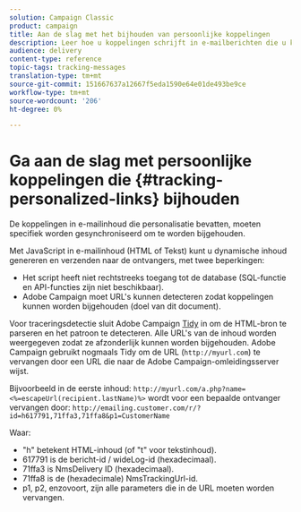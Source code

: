 ```yaml
---
solution: Campaign Classic
product: campaign
title: Aan de slag met het bijhouden van persoonlijke koppelingen
description: Leer hoe u koppelingen schrijft in e-mailberichten die u kunt aanpassen en het bijhouden van koppelingen ondersteunt in Campaign Classic.
audience: delivery
content-type: reference
topic-tags: tracking-messages
translation-type: tm+mt
source-git-commit: 151667637a12667f5eda1590e64e01de493be9ce
workflow-type: tm+mt
source-wordcount: '206'
ht-degree: 0%

---
```



# Ga aan de slag met persoonlijke koppelingen die {#tracking-personalized-links} bijhouden

De koppelingen in e-mailinhoud die personalisatie bevatten, moeten specifiek worden gesynchroniseerd om te worden bijgehouden.

Met JavaScript in e-mailinhoud (HTML of Tekst) kunt u dynamische inhoud genereren en verzenden naar de ontvangers, met twee beperkingen:

* Het script heeft niet rechtstreeks toegang tot de database (SQL-functie en API-functies zijn niet beschikbaar).
* Adobe Campaign moet URL&#39;s kunnen detecteren zodat koppelingen kunnen worden bijgehouden (doel van dit document).

Voor traceringsdetectie sluit Adobe Campaign [Tidy](http://www.html-tidy.org/) in om de HTML-bron te parseren en het patroon te detecteren. Alle URL&#39;s van de inhoud worden weergegeven zodat ze afzonderlijk kunnen worden bijgehouden. Adobe Campaign gebruikt nogmaals Tidy om de URL (`http://myurl.com`) te vervangen door een URL die naar de Adobe Campaign-omleidingsserver wijst.

Bijvoorbeeld in de eerste inhoud: `http://myurl.com/a.php?name=<%=escapeUrl(recipient.lastName)%>` wordt voor een bepaalde ontvanger vervangen door: `http://emailing.customer.com/r/?id=h617791,71ffa3,71ffa8&p1=CustomerName`

Waar:

* &quot;h&quot; betekent HTML-inhoud (of &quot;t&quot; voor tekstinhoud).
* 617791 is de bericht-id / wideLog-id (hexadecimaal).
* 71ffa3 is NmsDelivery ID (hexadecimaal).
* 71ffa8 is de (hexadecimale) NmsTrackingUrl-id.
* p1, p2, enzovoort, zijn alle parameters die in de URL moeten worden vervangen.
